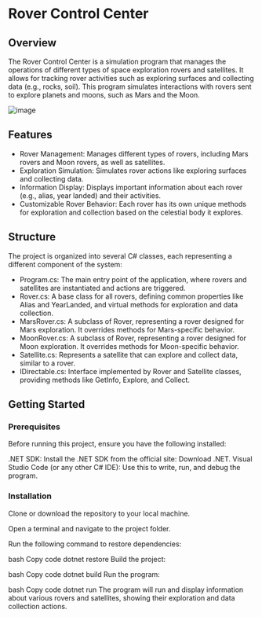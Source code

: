 # Rover Control Center

## Overview

The Rover Control Center is a simulation program that manages the operations of different types of space exploration rovers and satellites. It allows for tracking rover activities such as exploring surfaces and collecting data (e.g., rocks, soil). This program simulates interactions with rovers sent to explore planets and moons, such as Mars and the Moon.

![image](https://github.com/user-attachments/assets/af8a5671-5b00-4f8e-b21d-65e433dd07e2)

## Features

- Rover Management: Manages different types of rovers, including Mars rovers and Moon rovers, as well as satellites.
- Exploration Simulation: Simulates rover actions like exploring surfaces and collecting data.
- Information Display: Displays important information about each rover (e.g., alias, year landed) and their activities.
- Customizable Rover Behavior: Each rover has its own unique methods for exploration and collection based on the celestial body it explores.

## Structure

The project is organized into several C# classes, each representing a different component of the system:

- Program.cs: The main entry point of the application, where rovers and satellites are instantiated and actions are triggered.
- Rover.cs: A base class for all rovers, defining common properties like Alias and YearLanded, and virtual methods for exploration and data collection.
- MarsRover.cs: A subclass of Rover, representing a rover designed for Mars exploration. It overrides methods for Mars-specific behavior.
- MoonRover.cs: A subclass of Rover, representing a rover designed for Moon exploration. It overrides methods for Moon-specific behavior.
- Satellite.cs: Represents a satellite that can explore and collect data, similar to a rover.
- IDirectable.cs: Interface implemented by Rover and Satellite classes, providing methods like GetInfo, Explore, and Collect.

## Getting Started

### Prerequisites

Before running this project, ensure you have the following installed:

.NET SDK: Install the .NET SDK from the official site: Download .NET.
Visual Studio Code (or any other C# IDE): Use this to write, run, and debug the program.

### Installation
Clone or download the repository to your local machine.

Open a terminal and navigate to the project folder.

Run the following command to restore dependencies:

bash
Copy code
dotnet restore
Build the project:

bash
Copy code
dotnet build
Run the program:

bash
Copy code
dotnet run
The program will run and display information about various rovers and satellites, showing their exploration and data collection actions.
